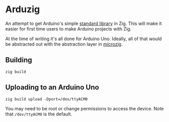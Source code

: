 # Arduzig

An attempt to get Arduino's simple [standard library](https://www.arduino.cc/reference/en/) in Zig. This will make it easier for first time users to make Arduino projects with Zig.

At the time of writing it's all done for Arduino Uno. Ideally, all of that would be abstracted out with the abstraction layer in [microzig](https://github.com/ZigEmbeddedGroup/microzig).

## Building

```
zig build
```

## Uploading to an Arduino Uno

```
zig build upload -Dport=/dev/ttyACM0
```

You may need to be root or change permissions to access the device. Note that `/dev/ttyACM0` is the default.
